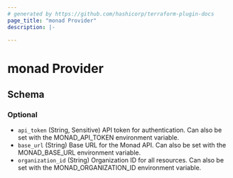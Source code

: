 ```yaml
---
# generated by https://github.com/hashicorp/terraform-plugin-docs
page_title: "monad Provider"
description: |-

---
```


# monad Provider

<!-- schema generated by tfplugindocs -->
## Schema

### Optional

- `api_token` (String, Sensitive) API token for authentication. Can also be set with the MONAD_API_TOKEN environment variable.
- `base_url` (String) Base URL for the Monad API. Can also be set with the MONAD_BASE_URL environment variable.
- `organization_id` (String) Organization ID for all resources. Can also be set with the MONAD_ORGANIZATION_ID environment variable.
